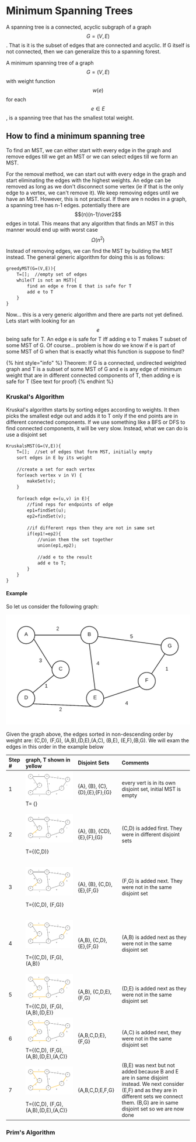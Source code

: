 # Minimum Spanning Trees

A spanning tree is a connected, acyclic subgraph of a graph $$G=(V,E)$$.  That is it is the subset of edges that are connected and acyclic.  If G itself is not connected, then we can generalize this to a spanning forest. 

A minimum spanning tree of a graph $$G=(V,E)$$ with weight function $$w(e)$$ for each $$e \in E$$, is a spanning tree that has the smallest total weight.

## How to find a minimum spanning tree

To find an MST, we can either start with every edge in the graph and remove edges till we get an MST or we can select edges till we form an MST.  

For the removal method,  we can start out with every edge in the graph and start eliminating the edges with the highest weights.  An edge can be removed as long as we don't disconnect some vertex \(ie if that is the only edge to a vertex, we can't remove it\). We keep removing edges until we have an MST.  However, this is not practical.  If there are n nodes in a graph, a spanning tree has n-1 edges.  potentially there are $$(n)(n-1)\over2$$edges in total.  This means that any algorithm that finds an MST in this manner would end up with worst case $$\Omega (n^2)$$

Instead of removing edges, we can find the MST by building the MST instead.  The general generic algorithm for doing this is as follows:

```text
greedyMST(G=(V,E)){
    T=[];  //empty set of edges
    while(T is not an MST){
        find an edge e from E that is safe for T
        add e to T
    }
}
```

Now... this is a very generic algorithm and there are parts not yet defined.  Lets start with looking for an $$e$$ being safe for T.  An edge e is safe for T iff adding e to T makes T subset of some MST of G.  Of course... problem is how do we know if e is part of some MST of G when that is exactly what this function is suppose to find?

{% hint style="info" %}
Theorem: If G is a connected, undirected weighted graph and T is a subset of some MST of G and e is any edge of minimum weight that are in different connected components of T, then adding e is safe for T  \(See text for proof\)
{% endhint %}

### Kruskal's Algorithm

Kruskal's algorithm starts by sorting edges according to weights.  It then picks the smallest edge out and adds it to T only if the end points are in different connected components.  If we use something like a BFS or DFS to find connected components, it will be very slow.  Instead, what we can do is use a disjoint set

```text
KruskalsMST(G=(V,E)){
    T=[];  //set of edges that form MST, initially empty
    sort edges in E by its weight
    
    //create a set for each vertex
    for(each vertex v in V) {
        makeSet(v);
    }
    
    for(each edge e=(u,v) in E){
        //find reps for endpoints of edge
        ep1=findSet(u);
        ep2=findSet(v);
        
        //if different reps then they are not in same set
        if(ep1!=ep2){
            //union them the set together
            union(ep1,ep2);
            
            //add e to the result
            add e to T;
        }    
    }
}
```

#### Example

So let us consider the following graph:

 

![](../.gitbook/assets/graph2.png)

Given the graph above, the edges sorted in non-descending order by weight are: \(C,D\), \(F,G\), \(A,B\),\(D,E\),\(A,C\), \(B,E\), \(E,F\),\(B,G\).  We will exam the edges in this order in the example below

<table>
  <thead>
    <tr>
      <th style="text-align:left">Step #</th>
      <th style="text-align:left">graph, T shown in yellow</th>
      <th style="text-align:left">Disjoint Sets</th>
      <th style="text-align:left">Comments</th>
    </tr>
  </thead>
  <tbody>
    <tr>
      <td style="text-align:left">1</td>
      <td style="text-align:left">
        <img src="../.gitbook/assets/kruskals1.png" alt/>
        <br />T= {}</td>
      <td style="text-align:left">{A}, {B}, {C}, {D},{E},{F},{G}</td>
      <td style="text-align:left">every vert is in its own
        <br />disjoint set, initial MST is empty</td>
    </tr>
    <tr>
      <td style="text-align:left">
        <p>2</p>
        <p></p>
      </td>
      <td style="text-align:left">
        <p>
          <img src="../.gitbook/assets/kruskals2.png" alt/>
        </p>
        <p>T={(C,D)}</p>
      </td>
      <td style="text-align:left">{A}, {B}, {CD}, {E},{F},{G}</td>
      <td style="text-align:left">(C,D) is added first. They were in different disjoint sets</td>
    </tr>
    <tr>
      <td style="text-align:left">3</td>
      <td style="text-align:left">
        <p>
          <img src="../.gitbook/assets/kruskals3.png" alt/>
        </p>
        <p>T={(C,D), (F,G)}</p>
      </td>
      <td style="text-align:left">{A}, {B}, {C,D}, {E},{F,G}</td>
      <td style="text-align:left">(F,G) is added next. They were not in the same disjoint set</td>
    </tr>
    <tr>
      <td style="text-align:left">4</td>
      <td style="text-align:left">
        <p>
          <img src="../.gitbook/assets/kruskals4.png" alt/>
        </p>
        <p>T={(C,D), (F,G),(A,B)}</p>
      </td>
      <td style="text-align:left">{A,B}, {C,D}, {E},{F,G}</td>
      <td style="text-align:left">(A,B) is added next as they were not in the same disjoint set</td>
    </tr>
    <tr>
      <td style="text-align:left">5</td>
      <td style="text-align:left">
        <img src="../.gitbook/assets/kruskals5.png" alt/>
        <br />T={(C,D), (F,G),(A,B),(D,E)}</td>
      <td style="text-align:left">{A,B}, {C,D,E}, {F,G}</td>
      <td style="text-align:left">(D,E) is added next as they were not in the same disjoint set</td>
    </tr>
    <tr>
      <td style="text-align:left">6</td>
      <td style="text-align:left">
        <img src="../.gitbook/assets/kruskals6.png" alt/>
        <br />T={(C,D), (F,G),(A,B),(D,E),(A,C)}</td>
      <td style="text-align:left">{A,B,C,D,E}, {F,G}</td>
      <td style="text-align:left">(A,C) is added next, they were not in the same disjoint set</td>
    </tr>
    <tr>
      <td style="text-align:left">7</td>
      <td style="text-align:left">
        <p>
          <img src="../.gitbook/assets/kruskals7.png" alt/>
        </p>
        <p>T={(C,D), (F,G),(A,B),(D,E),(A,C)}</p>
      </td>
      <td style="text-align:left">{A,B,C,D,E,F,G}</td>
      <td style="text-align:left">(B,E) was next but not added because B and E are in same disjoint instead.
        We next consider (E,F) and as they are in different sets we connect them.
        (B,G) are in same disjoint set so we are now done</td>
    </tr>
  </tbody>
</table>

### Prim's Algorithm



